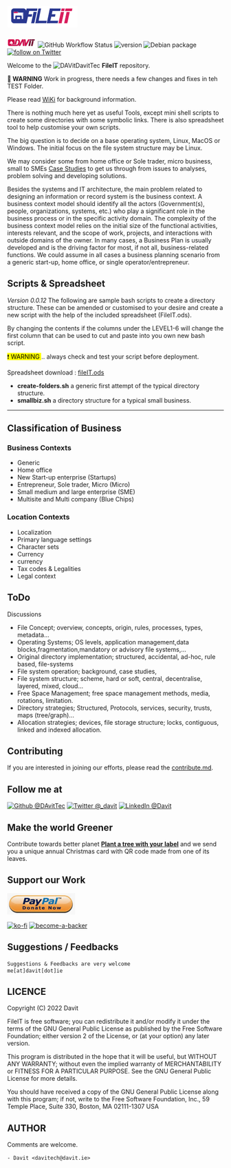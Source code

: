 # <a href="https://github.com/DavitTec/fileit"><img border="0" alt="FileIT" src="lib/img/FileIT.png" height="50"></a>


<a href="https://davit.ie/"><img border="0" alt="DAVIT" src="https://raw.githubusercontent.com/DavitTec/dotfiles/master/img/DAVIT2.png" height="20"></a>
![GitHub Workflow Status](https://img.shields.io/github/workflow/status/davittec/fileme/CI?style=plastic)
![version](https://img.shields.io/badge/version-0.0.12-red?style=plastic)
![Debian package](https://img.shields.io/debian/v/bash/unstable?color=red&label=bash&style=plastic)
<a href="https://twitter.com/intent/follow?screen_name=_davit">
        <img src="https://img.shields.io/twitter/follow/_davit?style=social&logo=twitter"
            alt="follow on Twitter"></a>


Welcome to the  ![DAVit](https://avatars.githubusercontent.com/u/8759293?s=20&u=80214f09c8a6f5a219c40a62af483e694cb6fed8&v=4)DavitTec **FileIT** repository.

**:wrench: WARNING** Work in progress, there needs a few changes and fixes in teh TEST Folder.


Please read [WiKi](https://github.com/DavitTec/fileit/wiki) for background information.


There is nothing much here yet as useful Tools, except mini shell scripts to create some directories with some symbolic links. There is also spreadsheet tool to help customise your own scripts.

The big question is to decide on a base operating system, Linux, MacOS or Windows. The initial focus on the file system structure may be Linux.

We may consider some from home office or Sole trader, micro business, small to SMEs [Case Studies](https://github.com/DavitTec/fileit/wiki/Case-Studies) to get us through from issues to analyses, problem solving and developing solutions.

Besides the systems and IT architecture, the main problem related to designing an information or record system is the business context. A business context model should identify all the actors (Government(s), people, organizations, systems, etc.) who play a significant role in the business process or in the specific activity domain. The complexity of the business context model relies on the initial size of the functional activities, interests relevant, and the scope of work, projects, and interactions with outside domains of the owner. In many cases, a Business Plan is usually developed and is the driving factor for most, if not all, business-related functions. We could assume in all cases a business planning scenario from a generic start-up, home office, or single operator/entrepreneur.


## Scripts & Spreadsheet

_Version 0.0.12_
The following are sample bash scripts to create a directory structure.
These can be amended or customised to your desire and create a new script
with the help of the included spreadsheet (FileIT.ods).

By changing the contents if the columns under the LEVEL1-6 will change the first
column that can be used to cut and paste into you own new bash script.

<mark>:exclamation:	WARNING </mark> ..    always check and test your script before deployment.


Spreadsheet download :
[fileIT.ods](https://github.com/DavitTec/FileIT/raw/master/src/fileIT.ods)

* **create-folders.sh** a generic first attempt of the typical directory structure.
* **smallbiz.sh** a directory structure for a typical small business.

---
## Classification of Business

### Business Contexts
* Generic
* Home office
* New Start-up enterprise (Startups)
* Entrepreneur, Sole trader, Micro (Micro)
* Small medium and large enterprise (SME)
* Multisite and Multi company (Blue Chips)

### Location Contexts
* Localization
*   Primary language settings
* Character sets
* Currency
*   currency
*   Tax codes & Legalities
*   Legal context

## ToDo
Discussions

* File Concept; overview, concepts, origin, rules, processes, types, metadata...
* Operating Systems; OS levels, application management,data blocks,fragmentation,mandatory or advisory file systems,...
* Original directory implementation; structured, accidental, ad-hoc, rule based, file-systems
* File system operation; background, case studies,  
* File system structure; scheme, hard or soft, central, decentralise, layered, mixed, cloud...
* Free Space Management; free space management methods, media, rotations, limitation.
* Directory strategies; Structured, Protocols, services, security, trusts, maps (tree/graph)...
* Allocation strategies; devices, file storage structure; locks, contiguous, linked and indexed allocation.


## Contributing


If you are interested in joining our efforts, please read the [contribute.md](contribute.md).


## Follow me at
<a href="https://github.com/DavitTec/"><img alt="Github @DAvitTec" src="https://img.shields.io/static/v1?logo=github&message=Github&color=black&style=flat-square&label=" /></a> <a href="https://twitter.com/_davit/"><img alt="Twitter @_davit" src="https://img.shields.io/static/v1?logo=twitter&message=Twitter&color=black&style=flat-square&label=" /></a> <a href="https://www.linkedin.com/company/davit/about/"><img alt="LinkedIn @Davit" src="https://img.shields.io/static/v1?logo=linkedin&message=LinkedIn&color=black&style=flat-square&label=&link=https://twitter.com/_davit" /></a>


## Make the world Greener
Contribute towards better planet [**Plant a tree with your label**](https://osici.com/) and we send you a unique annual Christmas card with QR code made from one of its leaves.


## Support our Work
<p>
  <a href="https://www.paypal.me/DavitTec" target="_blank">
      <img height="50" alt="Support with Paypal" src="lib/img/paypal-donate.png"/></a>

[![ko-fi](https://ko-fi.com/img/githubbutton_sm.svg)](https://ko-fi.com/DavitTec)
[![become-a-backer](https://opencollective.com/fileit/backers.svg?width=890)](https://opencollective.com/fileit#backers)
</p>

## Suggestions / Feedbacks
```
Suggestions & Feedbacks are very welcome
me[at]davit[dot]ie
```

## LICENCE ##
  Copyright (C) 2022 Davit

  FileIT is free software; you can redistribute it and/or modify
  it under the terms of the GNU General Public License as published by
  the Free Software Foundation; either version 2 of the License, or
  (at your option) any later version.

  This program is distributed in the hope that it will be useful,
  but WITHOUT ANY WARRANTY; without even the implied warranty of
  MERCHANTABILITY or FITNESS FOR A PARTICULAR PURPOSE.  See the
  GNU General Public License for more details.

  You should have received a copy of the GNU General Public License
  along with this program; if not, write to the Free Software
  Foundation, Inc., 59 Temple Place, Suite 330, Boston, MA  02111-1307  USA

## AUTHOR ##
Comments are welcome.

	- Davit <davitech@davit.ie>
